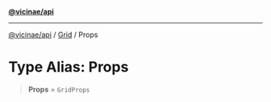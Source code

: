 [**@vicinae/api**](../../../../README.md)

***

[@vicinae/api](../../../../README.md) / [Grid](../README.md) / Props

# Type Alias: Props

> **Props** = `GridProps`
